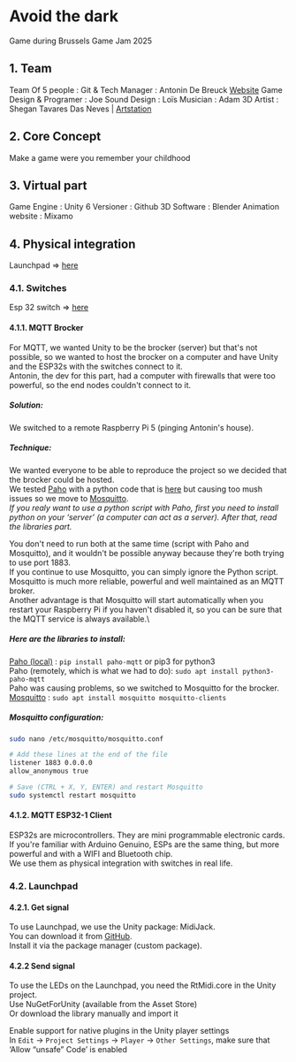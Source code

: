 # Avoid the dark
Game during Brussels Game Jam 2025

## 1. Team
Team Of 5 people :
Git & Tech Manager : Antonin De Breuck [Website](https://antodb.be)
Game Design & Programer : Joe 
Sound Design : Loïs 
Musician : Adam
3D Artist : Shegan Tavares Das Neves | [Artstation](https://www.artstation.com/demsheg)
## 2. Core Concept
Make a game were you remember your childhood
## 3. Virtual part
Game Engine : Unity 6
Versioner : Github
3D Software : Blender
Animation website : Mixamo
## 4. Physical integration
Launchpad => [here](https://novationmusic.com/products/launchpad-mini-mk3)

### 4.1. Switches
Esp 32 switch => [here](https://www.amazon.com.be/-/nl/Espressive-Development-Bluetooth-WROOM32-NodeMCU/dp/B07K68RQTS/ref=asc_df_B07K68RQTS/?tag=begogshpadd0d-21&linkCode=df0&hvadid=714430882267&hvpos=&hvnetw=g&hvrand=4144347134565506489&hvpone=&hvptwo=&hvqmt=&hvdev=c&hvdvcmdl=&hvlocint=&hvlocphy=9195606&hvtargid=pla-862519322535&psc=1&mcid=3907c0ab5c033b51848cae096e865b8c&gad_source=1)
#### 4.1.1. MQTT Brocker
For MQTT, we wanted Unity to be the brocker (server) but that's not possible, so we wanted to host the brocker on a computer and have Unity and the ESP32s with the switches connect to it.\
Antonin, the dev for this part, had a computer with firewalls that were too powerful, so the end nodes couldn't connect to it. 

##### Solution:
We switched to a remote Raspberry Pi 5 (pinging Antonin's house).

##### Technique:
We wanted everyone to be able to reproduce the project so we decided that the brocker could be hosted.\
We tested [Paho](https://pypi.org/project/paho-mqtt/) with a python code that is [here](https://github.com/AntoDB/avoid_the_dark/tree/main/PhysicalIntegration/MQTT%20brocker/paho-mqtt-broker.py) but causing too mush issues so we move to [Mosquitto](https://mosquitto.org/).\
_If you realy want to use a python script with Paho, first you need to install python on your ‘server’ (a computer can act as a server). After that, read the libraries part._

You don't need to run both at the same time (script with Paho and Mosquitto), and it wouldn't be possible anyway because they're both trying to use port 1883.\
If you continue to use Mosquitto, you can simply ignore the Python script. Mosquitto is much more reliable, powerful and well maintained as an MQTT broker.\
Another advantage is that Mosquitto will start automatically when you restart your Raspberry Pi if you haven't disabled it, so you can be sure that the MQTT service is always available.\

##### Here are the libraries to install:
[Paho (local)](https://pypi.org/project/paho-mqtt/) : `pip install paho-mqtt` or pip3 for python3\
Paho (remotely, which is what we had to do): `sudo apt install python3-paho-mqtt`\
Paho was causing problems, so we switched to Mosquitto for the brocker.
[Mosquitto](https://mosquitto.org/) : `sudo apt install mosquitto mosquitto-clients`

##### Mosquitto configuration:
```bash
sudo nano /etc/mosquitto/mosquitto.conf

# Add these lines at the end of the file
listener 1883 0.0.0.0
allow_anonymous true

# Save (CTRL + X, Y, ENTER) and restart Mosquitto
sudo systemctl restart mosquitto
```

#### 4.1.2. MQTT ESP32-1 Client
ESP32s are microcontrollers. They are mini programmable electronic cards. If you're familiar with Arduino Genuino, ESPs are the same thing, but more powerful and with a WIFI and Bluetooth chip.\
We use them as physical integration with switches in real life.

### 4.2. Launchpad
#### 4.2.1. Get signal
To use Launchpad, we use the Unity package: MidiJack.\
You can download it from [GitHub](https://github.com/keijiro/MidiJack?tab=readme-ov-file).\
Install it via the package manager (custom package).

#### 4.2.2 Send signal
To use the LEDs on the Launchpad, you need the RtMidi.core in the Unity project.\
Use NuGetForUnity (available from the Asset Store)\
Or download the library manually and import it

Enable support for native plugins in the Unity player settings\
    In `Edit` → `Project Settings` → `Player` → `Other Settings`, make sure that ‘Allow “unsafe” Code’ is enabled
